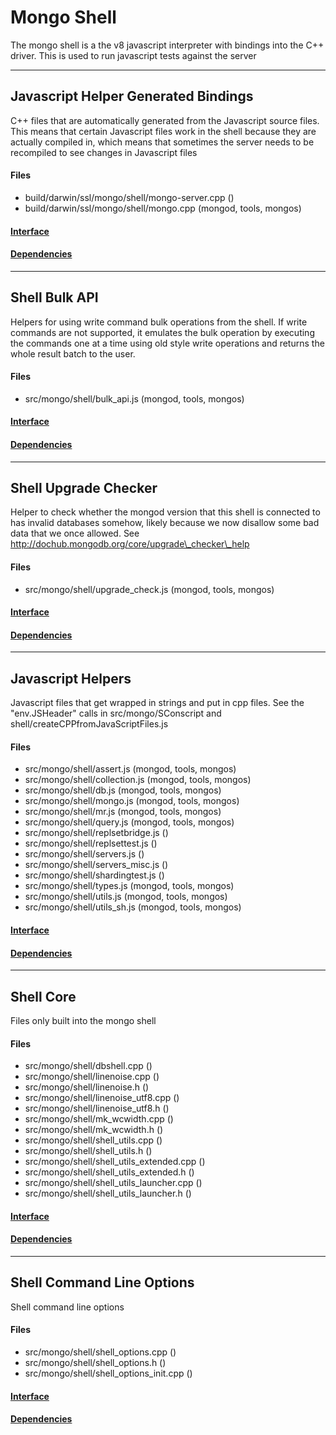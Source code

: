 # Mongo Shell
The mongo shell is a the v8 javascript interpreter with bindings into the C++ driver.  This is used to run javascript tests against the server


-------------

## Javascript Helper Generated Bindings
C++ files that are automatically generated from the Javascript source files. This means that certain Javascript files work in the shell because they are actually compiled in, which means that sometimes the server needs to be recompiled to see changes in Javascript files

#### Files
- build/darwin/ssl/mongo/shell/mongo-server.cpp   ()
- build/darwin/ssl/mongo/shell/mongo.cpp   (mongod, tools, mongos)

#### [Interface](interface/0)

#### [Dependencies](dependencies/0)

-------------

## Shell Bulk API
Helpers for using write command bulk operations from the shell.  If write commands are not supported, it emulates the bulk operation by executing the commands one at a time using old style write operations and returns the whole result batch to the user.

#### Files
- src/mongo/shell/bulk\_api.js   (mongod, tools, mongos)

#### [Interface](interface/1)

#### [Dependencies](dependencies/1)

-------------

## Shell Upgrade Checker
Helper to check whether the mongod version that this shell is connected to has invalid databases somehow, likely because we now disallow some bad data that we once allowed.  See http://dochub.mongodb.org/core/upgrade\_checker\_help

#### Files
- src/mongo/shell/upgrade\_check.js   (mongod, tools, mongos)

#### [Interface](interface/2)

#### [Dependencies](dependencies/2)

-------------

## Javascript Helpers
Javascript files that get wrapped in strings and put in cpp files. See the "env.JSHeader" calls  in src/mongo/SConscript and shell/createCPPfromJavaScriptFiles.js

#### Files
- src/mongo/shell/assert.js   (mongod, tools, mongos)
- src/mongo/shell/collection.js   (mongod, tools, mongos)
- src/mongo/shell/db.js   (mongod, tools, mongos)
- src/mongo/shell/mongo.js   (mongod, tools, mongos)
- src/mongo/shell/mr.js   (mongod, tools, mongos)
- src/mongo/shell/query.js   (mongod, tools, mongos)
- src/mongo/shell/replsetbridge.js   ()
- src/mongo/shell/replsettest.js   ()
- src/mongo/shell/servers.js   ()
- src/mongo/shell/servers\_misc.js   ()
- src/mongo/shell/shardingtest.js   ()
- src/mongo/shell/types.js   (mongod, tools, mongos)
- src/mongo/shell/utils.js   (mongod, tools, mongos)
- src/mongo/shell/utils\_sh.js   (mongod, tools, mongos)

#### [Interface](interface/3)

#### [Dependencies](dependencies/3)

-------------

## Shell Core
Files only built into the mongo shell

#### Files
- src/mongo/shell/dbshell.cpp   ()
- src/mongo/shell/linenoise.cpp   ()
- src/mongo/shell/linenoise.h   ()
- src/mongo/shell/linenoise\_utf8.cpp   ()
- src/mongo/shell/linenoise\_utf8.h   ()
- src/mongo/shell/mk\_wcwidth.cpp   ()
- src/mongo/shell/mk\_wcwidth.h   ()
- src/mongo/shell/shell\_utils.cpp   ()
- src/mongo/shell/shell\_utils.h   ()
- src/mongo/shell/shell\_utils\_extended.cpp   ()
- src/mongo/shell/shell\_utils\_extended.h   ()
- src/mongo/shell/shell\_utils\_launcher.cpp   ()
- src/mongo/shell/shell\_utils\_launcher.h   ()

#### [Interface](interface/4)

#### [Dependencies](dependencies/4)

-------------

## Shell Command Line Options
Shell command line options

#### Files
- src/mongo/shell/shell\_options.cpp   ()
- src/mongo/shell/shell\_options.h   ()
- src/mongo/shell/shell\_options\_init.cpp   ()

#### [Interface](interface/5)

#### [Dependencies](dependencies/5)
